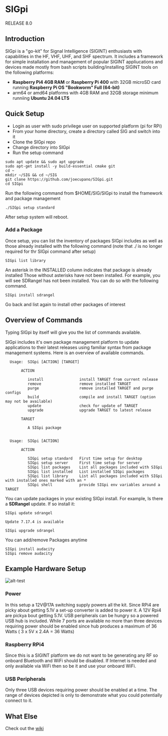 # SIGpi

RELEASE 8.0

## Introduction

SIGpi is a "go-kit" for Signal Intelligence (SIGINT) enthusiasts with capabilities in the HF, VHF, UHF, and SHF spectrum. It includes a framework for simple installation and management of popular SIGINT appliucations and devices made mostly from bash scripts building/installing SIGINT tools on the following platforms:

- **Raspberry Pi4 4GB RAM** or **Raspberry Pi 400** with 32GB microSD card running **Raspberry Pi OS "Bookworm" Full (64-bit)**
- arm64 or amd64 platforms with 4GB RAM and 32GB storage minimum runniing **Ubuntu 24.04 LTS**

## Quick Setup

- Login as user with sudo privilege user on supported platform (pi for RPi)
- From your home directory, create a directory called SIG and switch into it
- Clone the SIGpi repo 
- Change directory into SIGpi
- Run the setup command

```
sudo apt update && sudo apt upgrade
sudo apt-get install -y build-essential cmake git
cd ~
mkdir ~/SIG && cd ~/SIG
git clone https://github.com/joecupano/SIGpi.git
cd SIGpi
```

Run the following command from $HOME/SIG/SIGpi to install the framework and package management

```
./SIGpi setup standard
```

After setup system will reboot.

### Add a Package

Once setup, you can list the inventory of packages SIGpi includes as well as those already installed
with the following command (note that ./ is no longer required for thr SIGpi command after setup)

```
SIGpi list library
```

An asterisk in the INSTALLED column indicates that package is already installed
Those without asterisks have not been installed.
For example, you will see SDRangel has not been installed. You can do so with the following command.

```
SIGpi install sdrangel
```

Go back and list again to install other packages of interest

## Overview of Commands

Typing SIGpi by itself will give you the list of commands available.

SIGpi includes it's own package management platform to update applications to their latest releases using familiar syntax from package management systems. Here is an overview of available commands.

```
  Usage:  SIGpi [ACTION] [TARGET]

       ACTION
  
          install                install TARGET from current release
          remove                 remove installed TARGET
          purge                  remove installed TARGET and purge configs
          build                  compile and install TARGET (option may not be available)
          update                 check for update of TARGET
          upgrade                upgrade TARGET to latest release

       TARGET

          A SIGpi package
                 

  Usage:  SIGpi [ACTION]

       ACTION

          SIGpi setup standard   First time setup for desktop
          SIGpi setup server     First time setup for server
          SIGpi list packages    List all packages included with SIGpi
          SIGpi list installed   List installed SIGpi packages
          SIGpi list library     List all packages included with SIGpi with installed ones marked with an *
          SIGpi shell            provide SIGpi env variables around a TARGET
```

You can update packages in your existing SIGpi install. For example, Is there a  **SDRangel** update. If so install it:

```
SIGpi update sdrangel

Update 7.17.4 is available

SIGpi upgrade sdrangel
```

You can add/remove Packages anytime

```
SIGpi install audacity
SIGpi remove audacity
```

## Example Hardware Setup
![alt-test](https://github.com/joecupano/SIGpi/blob/main/backgrounds/SIGpi_architecture.png)

### Power
In this setup a 12V@17A switching supply powers all the kit. Since RPi4 are picky about getting 5.1V a set-up converter is added to power it. A 12V Rpi4 are pickya bout getting 5.1V. USB peripherals can be hungry so a powered USB hub is included. While 7 ports are available no more than three devices requiring power should be enabled since hub produces a maximum of 36 Watts ( 3 x 5V x 2.4A = 36 Watts)

### Raspberry RPi4
Since this is a SIGINT platform we do not want to be generating any RF so onboard Bluetooth and WiFi should be disabled. If Internet is needed and only available via WiFi then so be it and use your onboard WiFi.

### USB Peripherals
Only three USB devices requiring power should be enabled at a time. The range of devices depicted is only to demonstrate what you could potentially connect to it.

## What Else
Check out the [wiki](https://github.com/joecupano/SIGpi/wiki)
